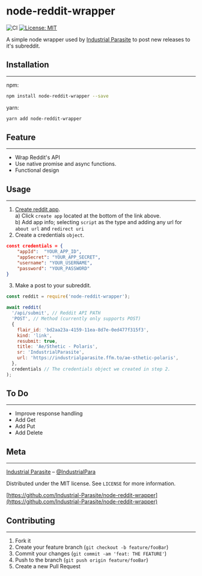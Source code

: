 # node-reddit-wrapper

<!-- [![NPM Version][npm-image]][npm-url]
[![Downloads Stats][npm-downloads]][npm-url] -->
![CI](https://github.com/Industrial-Parasite/node-reddit-wrapper/workflows/CI/badge.svg)
[![License: MIT](https://img.shields.io/badge/License-MIT-yellow.svg)](https://opensource.org/licenses/MIT)

A simple node wrapper used by [Industrial Parasite](https://industrialparasite.com) to post new releases to it's subreddit.

## Installation
---
npm:

```sh
npm install node-reddit-wrapper --save
```

yarn:

```sh
yarn add node-reddit-wrapper
```

## Feature
---
- Wrap Reddit's API
- Use native promise and async functions.
- Functional design

## Usage
---
1. [Create reddit app](https://www.reddit.com/prefs/apps).  
   a) Click `create app` located at the bottom of the link above.  
   b) Add app info; selecting `script` as the type and adding any url for `about url` and `redirect uri`
2. Create a credentials `object`.

```json
const credentials = {
    "appId":  "YOUR_APP_ID",
    "appSecret": "YOUR_APP_SECRET",
    "username": "YOUR_USERNAME",
    "password": "YOUR_PASSWORD"
}
```

3. Make a post to your subreddit.

```js
const reddit = require('node-reddit-wrapper');

await reddit(
  '/api/submit', // Reddit API PATH
  'POST', // Method (currently only supports POST)
  {
    flair_id: 'bd2aa23a-4159-11ea-8d7e-0ed477f315f3',
    kind: 'link',
    resubmit: true,
    title: 'Ae/Sthetic - Polaris',
    sr: 'IndustrialParasite',
    url: 'https://industrialparasite.ffm.to/ae-sthetic-polaris',
  },
  credentials // The credentials object we created in step 2.
);
```

## To Do
---
- Improve response handling
- Add Get
- Add Put
- Add Delete

## Meta
---
[Industrial Parasite](https://industrialparasite.com) – [@IndustrialPara](https://twitter.com/IndustrialPara)

Distributed under the MIT license. See `LICENSE` for more information.

[https://github.com/Industrial-Parasite/node-reddit-wrapper](https://github.com/Industrial-Parasite/node-reddit-wrapper)

## Contributing
---
1. Fork it
2. Create your feature branch (`git checkout -b feature/fooBar`)
3. Commit your changes (`git commit -am 'feat: THE FEATURE'`)
4. Push to the branch (`git push origin feature/fooBar`)
5. Create a new Pull Request